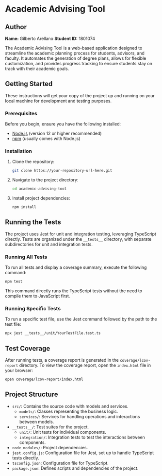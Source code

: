 # Academic Advising Tool

## Author
**Name:** Gilberto Arellano
**Student ID:** 1801074

The Academic Advising Tool is a web-based application designed to streamline the academic planning process for students, advisors, and faculty. It automates the generation of degree plans, allows for flexible customization, and provides progress tracking to ensure students stay on track with their academic goals.

## Getting Started

These instructions will get your copy of the project up and running on your local machine for development and testing purposes.

### Prerequisites

Before you begin, ensure you have the following installed:
- [Node.js](https://nodejs.org/) (version 12 or higher recommended)
- [npm](https://www.npmjs.com/) (usually comes with Node.js)

### Installation

1. Clone the repository:
   ```sh
   git clone https://your-repository-url-here.git
   ```
2. Navigate to the project directory:
   ```sh
   cd academic-advising-tool
   ```
3. Install project dependencies:
   ```sh
   npm install
   ```

## Running the Tests

The project uses Jest for unit and integration testing, leveraging TypeScript directly. Tests are organized under the `__tests__` directory, with separate subdirectories for unit and integration tests.

### Running All Tests

To run all tests and display a coverage summary, execute the following command:
```sh
npm test
```

This command directly runs the TypeScript tests without the need to compile them to JavaScript first.

### Running Specific Tests

To run a specific test file, use the Jest command followed by the path to the test file:
```sh
npx jest __tests__/unit/YourTestFile.test.ts
```

## Test Coverage

After running tests, a coverage report is generated in the `coverage/lcov-report` directory. To view the coverage report, open the `index.html` file in your browser:
```sh
open coverage/lcov-report/index.html
```

## Project Structure

- `src/`: Contains the source code with models and services.
  - `models/`: Classes representing the business logic.
  - `services/`: Services for handling operations and interactions between models.
- `__tests__/`: Test suites for the project.
  - `unit/`: Unit tests for individual components.
  - `integration/`: Integration tests to test the interactions between components.
- `node_modules/`: Project dependencies.
- `jest.config.js`: Configuration file for Jest, set up to handle TypeScript tests directly.
- `tsconfig.json`: Configuration file for TypeScript.
- `package.json`: Defines scripts and dependencies of the project.

